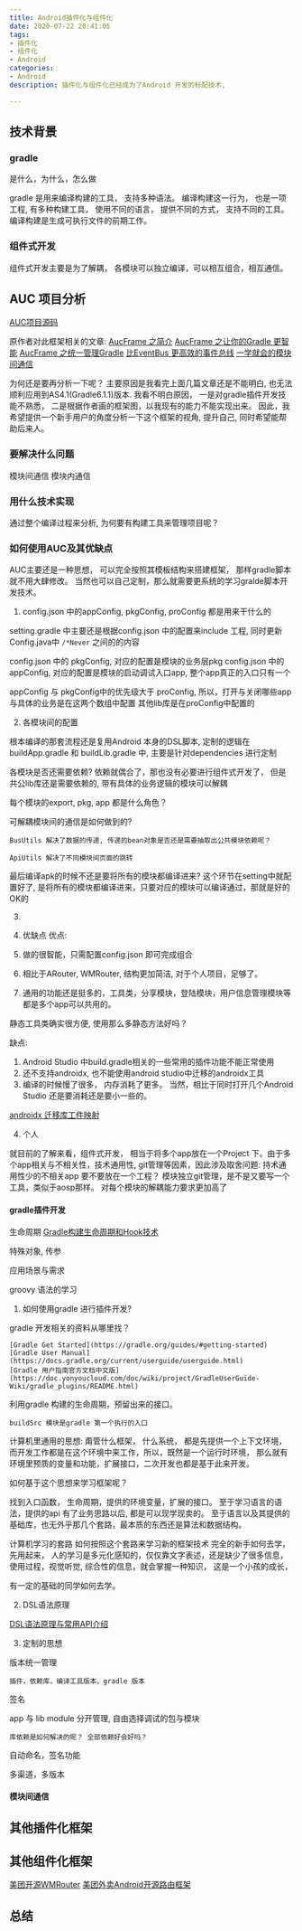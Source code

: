 ```yaml
---
title: Android插件化与组件化
date: 2020-07-22 20:41:05
tags:
- 插件化
- 组件化
- Android
categories:
- Android
description: 插件化与组件化已经成为了Android 开发的标配技术, 

---
```


## 技术背景

### gradle

是什么，为什么，怎么做

gradle 是用来编译构建的工具， 支持多种语法。 编译构建这一行为， 也是一项工程, 有多种构建工具， 使用不同的语言， 提供不同的方式， 支持不同的工具。编译构建是生成可执行文件的前期工作。

### 组件式开发

组件式开发主要是为了解耦， 各模块可以独立编译，可以相互组合，相互通信。 


## AUC 项目分析

[AUC项目源码](https://github.com/Blankj/AndroidUtilCode)

原作者对此框架相关的文章:
[AucFrame 之简介](https://blankj.com/2019/07/22/auc-frame/)
[AucFrame 之让你的Gradle 更智能](https://blankj.com/2019/07/23/auc-frame-smart-gradle/)
[AucFrame 之统一管理Gradle](https://blankj.com/2019/07/24/auc-frame-manage-gradle/)
[比EventBus 更高效的事件总线](https://blankj.com/2019/07/22/busutils/)
[一学就会的模块间通信](https://blankj.com/2019/07/22/busutils/)

为何还是要再分析一下呢？ 
	主要原因是我看完上面几篇文章还是不能明白, 也无法顺利应用到AS4.1(Gradle6.1.1)版本. 
	我看不明白原因， 一是对gradle插件开发技能不熟悉， 二是根据作者画的框架图，以我现有的能力不能实现出来。
	因此，我希望提供一个新手用户的角度分析一下这个框架的视角, 提升自己, 同时希望能帮助后来人。

### 要解决什么问题

模块间通信
模块内通信

### 用什么技术实现

通过整个编译过程来分析, 为何要有构建工具来管理项目呢？ 

### 如何使用AUC及其优缺点

AUC主要还是一种思想， 可以完全按照其模板结构来搭建框架， 那样gradle脚本就不用大肆修改。
当然也可以自己定制，那么就需要更系统的学习gralde脚本开发技术。 


1. config.json 中的appConfig, pkgConfig, proConfig 都是用来干什么的

setting.gradle 中主要还是根据config.json 中的配置来include 工程, 同时更新Config.java中 `/*Never` 之间的的内容 

 config.json 中的 pkgConfig, 对应的配置是模块的业务层pkg
 config.json 中的 appConfig, 对应的配置是模块的启动调试入口app, 整个app真正的入口只有一个

appConfig 与 pkgConfig中的优先级大于 proConfig, 所以，打开与关闭哪些app与具体的业务是在这两个数组中配置
其他lib库是在proConfig中配置的

2. 各模块间的配置

根本编译的那套流程还是复用Android 本身的DSL脚本, 定制的逻辑在 buildApp.gradle 和 buildLib.gradle 中, 主要是针对dependencies 进行定制

各模块是否还需要依赖? 
	依赖就偶合了，那也没有必要进行组件式开发了， 但是共公lib库还是需要依赖的, 带有具体的业务逻辑的模块可以解耦

每个模块的export, pkg, app 都是什么角色？ 

可解耦模块间的通信是如何做到的?

	BusUtils 解决了数据的传递, 传递的bean对象是否还是需要抽取出公共模块依赖呢？ 

	ApiUtils 解决了不同模块间页面的跳转 

最后编译apk的时候不还是要将所有的模块都编译进来?
	这个环节在setting中就配置好了, 是将所有的模块都编译进来，只要对应的模块可以编译通过，那就是好的OK的

3. 

4. 优缺点
优点:
1. 做的很智能，只需配置config.json 即可完成组合
2. 相比于ARouter, WMRouter, 结构更加简洁, 对于个人项目，足够了。
3. 通用的功能还是挺多的，工具类，分享模块，登陆模块，用户信息管理模块等都是多个app可以共用的。

静态工具类确实很方便, 使用那么多静态方法好吗？ 

缺点:
1. Android Studio 中build.gradle相关的一些常用的插件功能不能正常使用
2. 还不支持androidx, 也不能使用android studio中迁移的androidx工具
3. 编译的时候慢了很多， 内存消耗了更多。 当然，相比于同时打开几个Android Studio 还是要消耗还是要小一些的。

[androidx 迁移库工件映射](https://developer.android.google.cn/jetpack/androidx/migrate/artifact-mappings)

4. 个人

就目前的了解来看，组件式开发， 相当于将多个app放在一个Project 下。由于多个app相关与不相关性，技术通用性, git管理等因素，因此涉及取舍问题:
持术通用性少的不相关app 要不要放在一个工程？ 模块独立git管理，是不是又要写一个工具，类似于aosp那样。
对每个模块的解耦能力要求更加高了

#### gradle插件开发

生命周期
[Gradle构建生命周期和Hook技术](https://juejin.im/post/6844903607679057934a)

特殊对象, 传参

应用场景与需求

groovy 语法的学习
1. 如何使用gradle 进行插件开发?

gradle 开发相关的资料从哪里找？ 

	[Gradle Get Started](https://gradle.org/guides/#getting-started)
	[Gradle User Manual](https://docs.gradle.org/current/userguide/userguide.html)
	[Gradle 用户指南官方文档中文版](https://doc.yonyoucloud.com/doc/wiki/project/GradleUserGuide-Wiki/gradle_plugins/README.html)

利用gradle 构建的生命周期，预留出来的接口。

	buildSrc 模块是gradle 第一个执行的入口

计算机里通用的思想: 甭管什么框架， 什么系统， 都是先提供一个上下文环境， 而开发工作都是在这个环境中来工作，所以，既然是一个运行时环境，
那么就有环境里预质的变量和功能，扩展接口，二次开发也都是基于此来开发。

如何基于这个思想来学习框架呢？ 

找到入口函数， 生命周期，提供的环境变量，扩展的接口。 至于学习语言的语法，提供的api 有了业务思路以后, 都是可以现学现卖的。
至于语言以及其提供的基础库，也无外乎那几个套路，最本质的东西还是算法和数据结构。

计算机学习的套路
如何按照这个套路来学习新的框架技术
完全的新手如何去学，
	先用起来， 人的学习是多元化感知的，仅仅靠文字表述，还是缺少了很多信息，使用过程，视觉听觉, 综合性的信息，就会掌握一种知识， 这是一个小孩的成长，

有一定的基础的同学如何去学。

2. DSL语法原理

[DSL语法原理与常用API介绍](https://www.jianshu.com/p/8250a5d2e109)

3. 定制的思想

版本统一管理

	插件，依赖库，编译工具版本，gradle 版本

签名

app 与 lib module 分开管理, 自由选择调试的包与模块

	库依赖是如何解决的呢？ 全部依赖好会好吗？ 

自动命名，签名功能

多渠道，多版本

#### 模块间通信

## 其他插件化框架

## 其他组件化框架

[美团开源WMRouter](https://github.com/meituan/WMRouter)
[美团外卖Android开源路由框架](https://tech.meituan.com/2018/08/23/meituan-waimai-android-open-source-routing-framework.html)

## 总结

